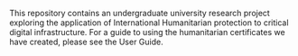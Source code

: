 This repository contains an undergraduate university research project exploring the application of International Humanitarian protection to critical digital infrastructure.
For a guide to using the humanitarian certificates we have created, please see the User Guide.
